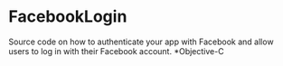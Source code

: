 # FacebookLogin
Source code on how to authenticate your app with Facebook and allow users to log in with their Facebook account.
*Objective-C
